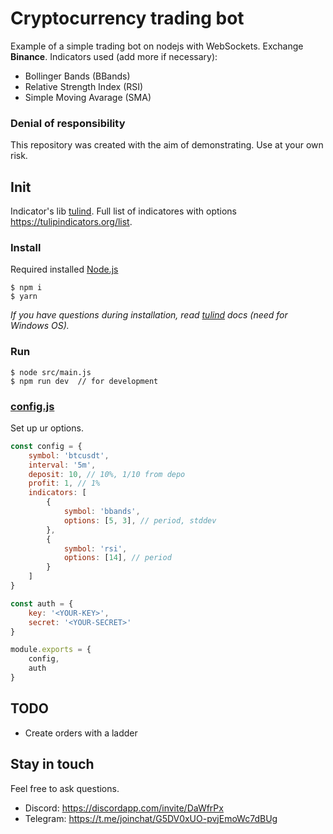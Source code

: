 # Cryptocurrency trading bot

Example of a simple trading bot on nodejs with WebSockets. 
Exchange **Binance**. Indicators used (add more if necessary): 

* Bollinger Bands (BBands)
* Relative Strength Index (RSI)
* Simple Moving Avarage (SMA)

### Denial of responsibility

This repository was created with the aim of demonstrating. Use at your own risk.

## Init

Indicator's lib [tulind](https://github.com/TulipCharts/tulipnode). Full list of indicatores with options https://tulipindicators.org/list.

### Install

Required installed [Node.js](https://nodejs.org/en/)

```node
$ npm i
$ yarn
```

*If you have questions during installation, read [tulind](https://github.com/TulipCharts/tulipnode#installation) docs (need for Windows OS).*

### Run

```node
$ node src/main.js
$ npm run dev  // for development
```

### [config.js](/src/config.js)

Set up ur options.

```javascript
const config = {
    symbol: 'btcusdt',
    interval: '5m', 
    deposit: 10, // 10%, 1/10 from depo
    profit: 1, // 1%
    indicators: [
        {
            symbol: 'bbands',
            options: [5, 3], // period, stddev
        },
        {
            symbol: 'rsi',
            options: [14], // period
        }
    ]
}

const auth = {
    key: '<YOUR-KEY>',
    secret: '<YOUR-SECRET>'
}

module.exports = {
    config,
    auth
}
```

## TODO

* Create orders with a ladder

## Stay in touch

Feel free to ask questions.

* Discord: https://discordapp.com/invite/DaWfrPx
* Telegram: https://t.me/joinchat/G5DV0xUO-pvjEmoWc7dBUg
